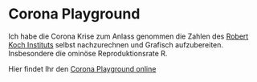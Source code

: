 # Corona Playground

Ich habe die Corona Krise zum Anlass genommen die Zahlen des [Robert Koch Instituts](https://www.rki.de/DE/Home/homepage_node.html) 
selbst nachzurechnen und Grafisch aufzubereiten. Insbesondere die ominöse Reproduktionsrate R.

Hier findet Ihr den [Corona Playground online](https://coronaplayground.ew.r.appspot.com/)
